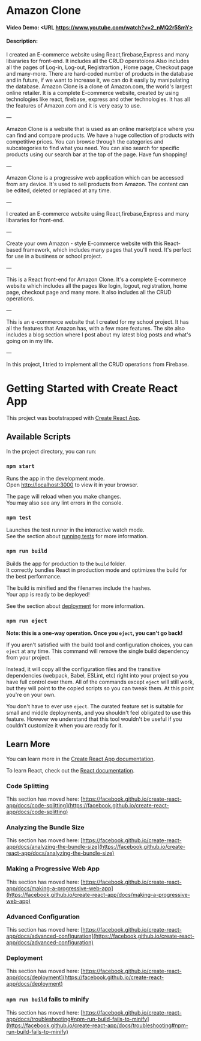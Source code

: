 # Amazon Clone

#### Video Demo: <URL https://www.youtube.com/watch?v=2_nMQ2r5SmY>

#### Description:

I created an E-commerce website using React,firebase,Express and many libararies for front-end.
It includes all the CRUD operatoions.Also includes all the pages of Log-in, Log-out, Registrartion
, Home page, Checkout page and many-more.
There are hard-coded number of products in the database and in future,
if we want to increase it, we can do it easily by manipulating the database.
Amazon Clone is a clone of Amazon.com, the world's largest online retailer. It is a complete E-commerce website, created by using technologies like react, firebase, express and other technologies. It has all the features of Amazon.com and it is very easy to use.

—

Amazon Clone is a website that is used as an online marketplace where you can find and compare products. We have a huge collection of products with competitive prices. You can browse through the categories and subcategories to find what you need. You can also search for specific products using our search bar at the top of the page. Have fun shopping!

—

Amazon Clone is a progressive web application which can be accessed from any device. It's used to sell products from Amazon. The content can be edited, deleted or replaced at any time.

—

I created an E-commerce website using React,firebase,Express and many libararies for front-end.

—

Create your own Amazon - style E-commerce website with this React-based framework, which includes many pages that you'll need. It's perfect for use in a business or school project.

—

This is a React front-end for Amazon Clone. It's a complete E-commerce website which includes all the pages like login, logout, registration, home page, checkout page and many more. It also includes all the CRUD operations.

—

This is an e-commerce website that I created for my school project. It has all the features that Amazon has, with a few more features. The site also includes a blog section where I post about my latest blog posts and what's going on in my life.

—

In this project, I tried to implement all the CRUD operations from Firebase.

# Getting Started with Create React App

This project was bootstrapped with [Create React App](https://github.com/facebook/create-react-app).

## Available Scripts

In the project directory, you can run:

### `npm start`

Runs the app in the development mode.\
Open [http://localhost:3000](http://localhost:3000) to view it in your browser.

The page will reload when you make changes.\
You may also see any lint errors in the console.

### `npm test`

Launches the test runner in the interactive watch mode.\
See the section about [running tests](https://facebook.github.io/create-react-app/docs/running-tests) for more information.

### `npm run build`

Builds the app for production to the `build` folder.\
It correctly bundles React in production mode and optimizes the build for the best performance.

The build is minified and the filenames include the hashes.\
Your app is ready to be deployed!

See the section about [deployment](https://facebook.github.io/create-react-app/docs/deployment) for more information.

### `npm run eject`

**Note: this is a one-way operation. Once you `eject`, you can't go back!**

If you aren't satisfied with the build tool and configuration choices, you can `eject` at any time. This command will remove the single build dependency from your project.

Instead, it will copy all the configuration files and the transitive dependencies (webpack, Babel, ESLint, etc) right into your project so you have full control over them. All of the commands except `eject` will still work, but they will point to the copied scripts so you can tweak them. At this point you're on your own.

You don't have to ever use `eject`. The curated feature set is suitable for small and middle deployments, and you shouldn't feel obligated to use this feature. However we understand that this tool wouldn't be useful if you couldn't customize it when you are ready for it.

## Learn More

You can learn more in the [Create React App documentation](https://facebook.github.io/create-react-app/docs/getting-started).

To learn React, check out the [React documentation](https://reactjs.org/).

### Code Splitting

This section has moved here: [https://facebook.github.io/create-react-app/docs/code-splitting](https://facebook.github.io/create-react-app/docs/code-splitting)

### Analyzing the Bundle Size

This section has moved here: [https://facebook.github.io/create-react-app/docs/analyzing-the-bundle-size](https://facebook.github.io/create-react-app/docs/analyzing-the-bundle-size)

### Making a Progressive Web App

This section has moved here: [https://facebook.github.io/create-react-app/docs/making-a-progressive-web-app](https://facebook.github.io/create-react-app/docs/making-a-progressive-web-app)

### Advanced Configuration

This section has moved here: [https://facebook.github.io/create-react-app/docs/advanced-configuration](https://facebook.github.io/create-react-app/docs/advanced-configuration)

### Deployment

This section has moved here: [https://facebook.github.io/create-react-app/docs/deployment](https://facebook.github.io/create-react-app/docs/deployment)

### `npm run build` fails to minify

This section has moved here: [https://facebook.github.io/create-react-app/docs/troubleshooting#npm-run-build-fails-to-minify](https://facebook.github.io/create-react-app/docs/troubleshooting#npm-run-build-fails-to-minify)
